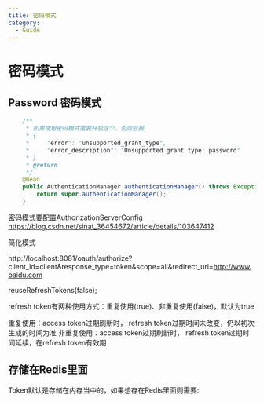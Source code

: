 ```yaml
---
title: 密码模式
category:
  - Guide
---
```

# 密码模式
## Password 密码模式

```java
    /**
     * 如果使用密码模式需要开启这个，否则会报
     * {
     *     "error": "unsupported_grant_type",
     *     "error_description": "Unsupported grant type: password"
     * }
     * @return
     */
    @Bean
    public AuthenticationManager authenticationManager() throws Exception {
        return super.authenticationManager();
    }
```

密码模式要配置AuthorizationServerConfig
https://blog.csdn.net/sinat_36454672/article/details/103647412



简化模式

http://localhost:8081/oauth/authorize?client_id=client&response_type=token&scope=all&redirect_uri=http://www.baidu.com



reuseRefreshTokens(false);

refresh token有两种使用方式：重复使用(true)、非重复使用(false)，默认为true

重复使用：access token过期刷新时， refresh token过期时间未改变，仍以初次生成的时间为准
非重复使用：access token过期刷新时， refresh token过期时间延续，在refresh token有效期

## 存储在Redis里面

Token默认是存储在内存当中的，如果想存在Redis里面则需要:
